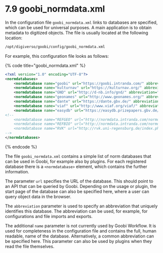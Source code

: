 # 7.9 goobi\_normdata.xml

In the configuration file `goobi_normdata.xml` links to databases are specified, which can be used for universal purposes. A main application is to obtain metadata to digitized objects. The file is usually located at the following location:

```bash
/opt/digiverso/goobi/config/goobi_normdata.xml
```

For example, this configuration file looks as follows:

{% code title="goobi_normdata.xml" %}
```xml
<?xml version="1.0" encoding="UTF-8"?>
<normdatabases>
    <normdatabase name="goobi" url="https://goobi.intranda.com/" abbreviation="" />
    <normdatabase name="kulturnav" url="https://kulturnav.org/" abbreviation="kulturnav" />
    <normdatabase name="GND" url="http://d-nb.info/gnd/" abbreviation="gnd" />
    <normdatabase name="geonames" url="http://www.geonames.org/" abbreviation="geonames" />
    <normdatabase name="dante" url="https://dante.gbv.de/" abbreviation="dante" />
    <normdatabase name="viaf" url="http://www.viaf.org/viaf/" abbreviation="viaf" />
    <normdatabase name="easydb" url="https://easydb.prizepapers.gbv.de/" abbreviation="easydb" />
<!--
    <normdatabase name="REFGEO" url="http://normdata.intranda.com/normdata/refgeo/" abbreviation="intranda Geo Datenbank" />
    <normdatabase name="REFBIO" url="http://normdata.intranda.com/normdata/refbio/" abbreviation="intranda PND" />
    <normdatabase name="RVK" url="http://rvk.uni-regensburg.de/index.php?option=com_rvko&amp;view=show&amp;mode=searchNotation&amp;rvkoNotationKey=" abbreviation="rvk" />
-->
</normdatabases>
```
{% endcode %}

The file `goobi_normdata.xml` contains a simple list of norm databases that can be used in Goobi, for example also by plugins. For each registered database there is a `<normdatabase>` element, which contains the further information.

The parameter `url` specifies the URL of the database. This should point to an API that can be queried by Goobi. Depending on the usage or plugin, the start page of the database can also be specified here, where a user can query object data in the browser.

The `abbreviation` parameter is used to specify an abbreviation that uniquely identifies this database. The abbreviation can be used, for example, for configurations and file imports and exports.

The additional `name` parameter is not currently used by Goobi Workflow. It is used for completeness in the configuration file and contains the full, human readable, name of the database. Alternatively, a common abbreviation can be specified here. This parameter can also be used by plugins when they read the file themselves.

